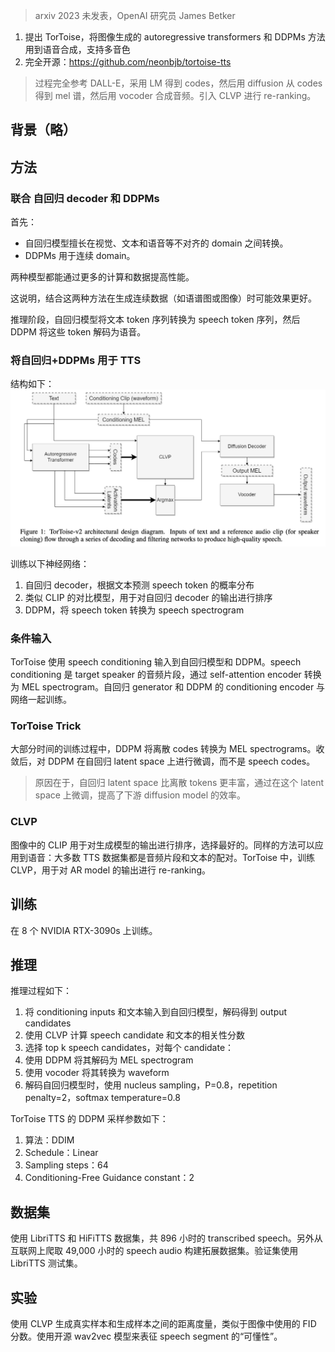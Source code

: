 > arxiv 2023 未发表，OpenAI 研究员 James Betker

1. 提出 TorToise，将图像生成的 autoregressive transformers 和 DDPMs 方法用到语音合成，支持多音色
2. 完全开源：https://github.com/neonbjb/tortoise-tts

> 过程完全参考 DALL-E，采用 LM 得到 codes，然后用 diffusion 从 codes 得到 mel 谱，然后用 vocoder 合成音频。引入 CLVP 进行 re-ranking。

##  背景（略）

## 方法

### 联合 自回归 decoder 和 DDPMs

首先：
+ 自回归模型擅长在视觉、文本和语音等不对齐的 domain 之间转换。
+ DDPMs 用于连续 domain。

两种模型都能通过更多的计算和数据提高性能。

这说明，结合这两种方法在生成连续数据（如语谱图或图像）时可能效果更好。

推理阶段，自回归模型将文本 token 序列转换为 speech token 序列，然后 DDPM 将这些 token 解码为语音。

### 将自回归+DDPMs 用于 TTS

结构如下：
![](image/Pasted%20image%2020241010172903.png)

训练以下神经网络：
1. 自回归 decoder，根据文本预测 speech token 的概率分布
2. 类似 CLIP 的对比模型，用于对自回归 decoder 的输出进行排序
3. DDPM，将 speech token 转换为 speech spectrogram

### 条件输入

TorToise 使用 speech conditioning 输入到自回归模型和 DDPM。speech conditioning 是 target speaker 的音频片段，通过 self-attention encoder 转换为 MEL spectrogram。自回归 generator 和 DDPM 的 conditioning encoder 与网络一起训练。

### TorToise Trick

大部分时间的训练过程中，DDPM 将离散 codes 转换为 MEL spectrograms。收敛后，对 DDPM 在自回归 latent space 上进行微调，而不是 speech codes。
> 原因在于，自回归 latent space 比离散 tokens 更丰富，通过在这个 latent space 上微调，提高了下游 diffusion model 的效率。

### CLVP

图像中的 CLIP 用于对生成模型的输出进行排序，选择最好的。同样的方法可以应用到语音：大多数 TTS 数据集都是音频片段和文本的配对。TorToise 中，训练 CLVP，用于对 AR model 的输出进行 re-ranking。

## 训练

在 8 个 NVIDIA RTX-3090s 上训练。

## 推理

推理过程如下：
1. 将 conditioning inputs 和文本输入到自回归模型，解码得到 output candidates
2. 使用 CLVP 计算 speech candidate 和文本的相关性分数
3. 选择 top k speech candidates，对每个 candidate：
4. 使用 DDPM 将其解码为 MEL spectrogram
5. 使用 vocoder 将其转换为 waveform
6. 解码自回归模型时，使用 nucleus sampling，P=0.8，repetition penalty=2，softmax temperature=0.8

TorToise TTS 的 DDPM 采样参数如下：
1. 算法：DDIM
2. Schedule：Linear
3. Sampling steps：64
4. Conditioning-Free Guidance constant：2

## 数据集

使用 LibriTTS 和 HiFiTTS 数据集，共 896 小时的 transcribed speech。另外从
互联网上爬取 49,000 小时的 speech audio 构建拓展数据集。验证集使用 LibriTTS 测试集。

## 实验

使用 CLVP 生成真实样本和生成样本之间的距离度量，类似于图像中使用的 FID 分数。使用开源 wav2vec 模型来表征 speech segment 的“可懂性”。
